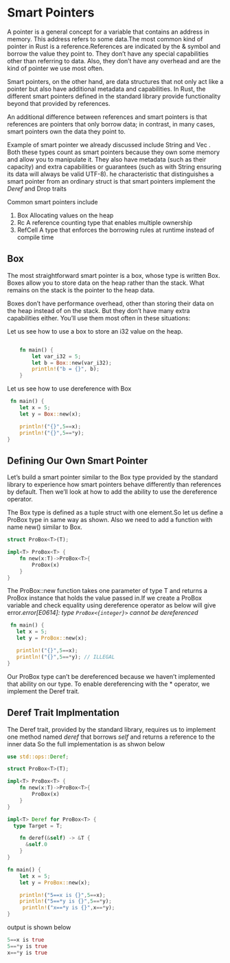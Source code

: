 # Smart Pointers

A pointer is a general concept for a variable that contains an address in memory.
This address refers to some data.The most common kind of pointer in Rust is a reference.References are indicated by the & symbol and borrow the value they point to. They don’t have any special capabilities other than referring to data. Also, they don’t have any overhead and are the kind of pointer we use most often.

Smart pointers, on the other hand, are data structures that not only act like a pointer but also have additional metadata and capabilities. In Rust, the different smart pointers defined in the standard library provide functionality beyond that provided by references.

An additional difference between references and smart pointers is that references are pointers that only borrow data; in contrast, in many cases, smart pointers own the data they point to.

Example of smart pointer we already discussed include String and Vec<T> . Both these types count as smart pointers because they own some memory and allow you to manipulate it. They also have metadata (such as their capacity) and extra capabilities or guarantees (such as with String ensuring its data will always be valid UTF-8).
he characteristic that distinguishes a smart pointer from an ordinary struct is that smart pointers implement the *Deref* and Drop traits


Common smart pointers include
1. Box<T>  Allocating values on the heap
2. Rc<T>   A reference counting type that enables multiple ownership
3. RefCell<T> A type that enforces the borrowing rules at runtime instead of compile time

## Box<T>

The most straightforward smart pointer is a box, whose type is written Box<T>. Boxes allow you to store data on the heap rather than the stack. What remains on the stack is the pointer to the heap data.

Boxes don’t have performance overhead, other than storing their data on the heap instead of on the stack. But they don’t have many extra capabilities either. You’ll use them most often in these situations:

Let us see how to use a box to store an i32 value on the heap.

```rust

    fn main() {
        let var_i32 = 5;
        let b = Box::new(var_i32);
        println!("b = {}", b);
    }

```

Let us see how to use dereference with Box

```rust
 fn main() {
    let x = 5;
    let y = Box::new(x);

    println!("{}",5==x);
    println!("{}",5==*y);
}

```

## Defining Our Own Smart Pointer

Let’s build a smart pointer similar to the Box<T> type provided by the standard library to experience how smart pointers behave differently than references by default. Then we’ll look at how to add the ability to use the dereference operator.

The Box<T> type is  defined as a tuple struct  with one element.So let us define a ProBox<T> type in same way as shown. Also we need to add a function with name new() similar to Box<T>.

```rust
struct ProBox<T>(T);

impl<T> ProBox<T> {
    fn new(x:T)->ProBox<T>{
        ProBox(x)
    }
}

```

 The ProBox::new function takes one parameter of type T  and returns a ProBox instance that holds the value passed in.If we create a ProBox variable and check equality using dereference operator as below will give error.*error[E0614]: type `ProBox<{integer}>` cannot be dereferenced*

 ```rust
  fn main() {
    let x = 5;
    let y = ProBox::new(x);

    println!("{}",5==x);
    println!("{}",5==*y); // ILLEGAL
}

 ```

 Our ProBox<T> type can’t be dereferenced because we haven’t implemented that ability on our type. To enable dereferencing with the * operator, we implement the Deref trait.

 ## Deref Trait Implmentation

 The Deref trait, provided by the standard library, requires us to implement one method named *deref* that borrows *self* and returns a reference to the inner data
So the full implementation is as shwon below

```rust
use std::ops::Deref;

struct ProBox<T>(T);

impl<T> ProBox<T> {
    fn new(x:T)->ProBox<T>{
        ProBox(x)
    }
}

impl<T> Deref for ProBox<T> {
  type Target = T;

    fn deref(&self) -> &T {
      &self.0
    }
}

fn main() {
    let x = 5;
    let y = ProBox::new(x);

    println!("5==x is {}",5==x);
    println!("5==*y is {}",5==*y);
     println!("x==*y is {}",x==*y);
}


```

output is shown below

```rust
5==x is true
5==*y is true
x==*y is true
```